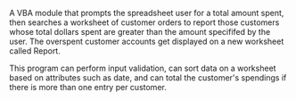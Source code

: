 A VBA module that prompts the spreadsheet user for a total amount spent, then searches a worksheet of customer orders to report those customers whose total dollars spent are greater than the amount specififed by the user.
The overspent customer accounts get displayed on a new worksheet called Report.

This program can perform input validation, can sort data on a worksheet based on attributes such as date, and can total the customer's spendings if there is more than one entry per customer.
